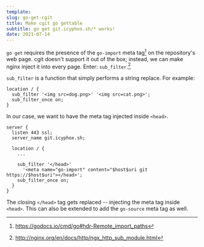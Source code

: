 ```yaml
---
template:
slug: go-get-cgit
title: Make cgit go gettable
subtitle: go get git.icyphox.sh/* works!
date: 2021-07-14
---
```


`go get` requires the presence of the `go-import` meta tag[^1] on the
repository's web page. cgit doesn't support it out of the box; instead,
we can make nginx inject it into every page. Enter: `sub_filter`.[^2]

`sub_filter` is a function that simply performs a string replace. For
example:
```nginx
location / {
  sub_filter '<img src=dog.png>' '<img src=cat.png>';
  sub_filter_once on;
}
```

In our case, we want to have the meta tag injected inside `<head>`.

```nginx
server {
  listen 443 ssl;
  server_name git.icyphox.sh;

  location / {
    ...

    sub_filter '</head>'
      '<meta name="go-import" content="$host$uri git https://$host$uri"></head>';
    sub_filter_once on;
  }
}
```

The closing `</head>` tag gets replaced -- injecting the meta tag inside
`<head>`. This can also be extended to add the `go-source` meta tag as
well.

[^1]: https://godocs.io/cmd/go#hdr-Remote_import_paths
[^2]: http://nginx.org/en/docs/http/ngx_http_sub_module.html
